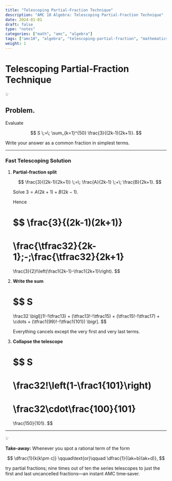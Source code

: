 ```yaml
---
title: "Telescoping Partial‑Fraction Technique"
description: "AMC 10 Algebra: Telescoping Partial‑Fraction Technique"
date: 2024-01-01
draft: false
type: "notes"
categories: ["math", "amc", "algebra"]
tags: ["amc10", "algebra", "telescoping-partial-fraction", "mathematics", "competition"]
weight: 1
---
```


# Telescoping Partial‑Fraction Technique

<aside>
💡

## **Problem.**

Evaluate

$$
S \;=\; \sum_{k=1}^{50} \frac{3}{(2k-1)(2k+1)}.
$$

Write your answer as a common fraction in simplest terms.

</aside>

---

### Fast Telescoping Solution

1. **Partial‑fraction split**
    
    $$
    \frac{3}{(2k-1)(2k+1)}
    \;=\;
    \frac{A}{2k-1} \;+\; \frac{B}{2k+1}.
    $$
    
    Solve $3 = A(2k+1)+B(2k-1)$.
    
    Hence
    
    $$
    \frac{3}{(2k-1)(2k+1)}
    =
    \frac{\tfrac32}{2k-1}\;-\;\frac{\tfrac32}{2k+1}
    =
    \frac{3}{2}\!\left(\frac1{2k-1}-\frac1{2k+1}\right).
    $$
    
2. **Write the sum**
    
    $$
    S
    =
    \frac32
    \bigl[(1\!-\!\tfrac13)
          + (\tfrac13\!-\!\tfrac15)
          + (\tfrac15\!-\!\tfrac17)
          + \cdots
          + (\tfrac1{99}\!-\!\tfrac1{101})
    \bigr].
    $$
    
    Everything cancels except the very first and very last terms.
    
3. **Collapse the telescope**
    
    $$
    S
    =
    \frac32\!\left(1-\frac1{101}\right)
    =
    \frac32\cdot\frac{100}{101}
    =
    \frac{150}{101}.
    $$
    

---

<aside>
💡

**Take‑away:**  Whenever you spot a rational term of the form

$$
 \dfrac{1}{k(k\pm c)} \qquad\text{or}\qquad \dfrac{1}{(ak+b)(ak+d)}, 
$$

try partial fractions; nine times out of ten the series telescopes to just the first and last uncancelled fractions—an instant AMC time‑saver.

</aside>